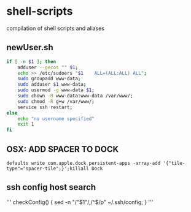 # shell-scripts
compilation of shell scripts and aliases 

## newUser.sh

``` sh
if [ -n $1 ]; then 
	adduser --gecos "" $1;
	echo >> /etc/sudoers "$1    ALL=(ALL:ALL) ALL";
	sudo groupadd www-data;
	sudo adduser $1 www-data;
	sudo usermod -g www-data $1;
	sudo chown -R www-data:www-data /var/www/;
	sudo chmod -R g+w /var/www/;
	service ssh restart;
else
	echo "no username specified" 
	exit 1
fi
```

## OSX: ADD SPACER TO DOCK

```
defaults write com.apple.dock persistent-apps -array-add '{"tile-type"="spacer-tile";}';killall Dock
```

## ssh config host search

'''
checkConfig() {
	sed -n "/"$1"/,/^$/p" ~/.ssh/config;
}
'''
